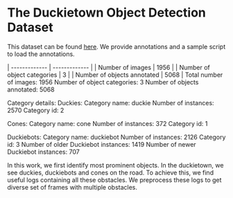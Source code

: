 <h1>The Duckietown Object Detection Dataset</h1>
This dataset can be found <a href="https://drive.google.com/drive/folders/1cTBoKrXJb0kajBGxhuBxJpbKaotHPX7O">here</a>. We provide annotations and a sample script to load the annotations.

| ------------- | ------------- |
| Number of images  | 1956  |
| Number of object categories  | 3  |
| Number of objects annotated  | 5068  |
Total number of images: 1956
Number of object categories: 3
Number of objects annotated: 5068

Category details: 
Duckies:
Category name: duckie
Number of instances: 2570
Category id: 2


Cones: 
Category name: cone
Number of instances: 372
Category id: 1


Duckiebots:
Category name: duckiebot
Number of instances: 2126
Category id: 3
Number of older Duckiebot instances: 1419
Number of newer Duckiebot instances: 707

In this work, we first identify most prominent objects. In the duckietown, we see duckies, duckiebots and cones on the road. To achieve this, we find useful logs containing all these obstacles. We preprocess these logs to get diverse set of frames with multiple obstacles. 


